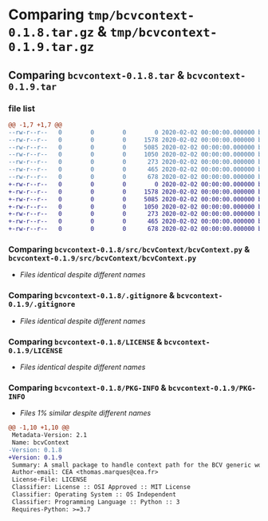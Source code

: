 # Comparing `tmp/bcvcontext-0.1.8.tar.gz` & `tmp/bcvcontext-0.1.9.tar.gz`

## Comparing `bcvcontext-0.1.8.tar` & `bcvcontext-0.1.9.tar`

### file list

```diff
@@ -1,7 +1,7 @@
--rw-r--r--   0        0        0        0 2020-02-02 00:00:00.000000 bcvcontext-0.1.8/src/bcvContext/__init__.py
--rw-r--r--   0        0        0     1578 2020-02-02 00:00:00.000000 bcvcontext-0.1.8/src/bcvContext/bcvContext.py
--rw-r--r--   0        0        0     5085 2020-02-02 00:00:00.000000 bcvcontext-0.1.8/.gitignore
--rw-r--r--   0        0        0     1050 2020-02-02 00:00:00.000000 bcvcontext-0.1.8/LICENSE
--rw-r--r--   0        0        0      273 2020-02-02 00:00:00.000000 bcvcontext-0.1.8/README.md
--rw-r--r--   0        0        0      465 2020-02-02 00:00:00.000000 bcvcontext-0.1.8/pyproject.toml
--rw-r--r--   0        0        0      678 2020-02-02 00:00:00.000000 bcvcontext-0.1.8/PKG-INFO
+-rw-r--r--   0        0        0        0 2020-02-02 00:00:00.000000 bcvcontext-0.1.9/src/bcvContext/__init__.py
+-rw-r--r--   0        0        0     1578 2020-02-02 00:00:00.000000 bcvcontext-0.1.9/src/bcvContext/bcvContext.py
+-rw-r--r--   0        0        0     5085 2020-02-02 00:00:00.000000 bcvcontext-0.1.9/.gitignore
+-rw-r--r--   0        0        0     1050 2020-02-02 00:00:00.000000 bcvcontext-0.1.9/LICENSE
+-rw-r--r--   0        0        0      273 2020-02-02 00:00:00.000000 bcvcontext-0.1.9/README.md
+-rw-r--r--   0        0        0      465 2020-02-02 00:00:00.000000 bcvcontext-0.1.9/pyproject.toml
+-rw-r--r--   0        0        0      678 2020-02-02 00:00:00.000000 bcvcontext-0.1.9/PKG-INFO
```

### Comparing `bcvcontext-0.1.8/src/bcvContext/bcvContext.py` & `bcvcontext-0.1.9/src/bcvContext/bcvContext.py`

 * *Files identical despite different names*

### Comparing `bcvcontext-0.1.8/.gitignore` & `bcvcontext-0.1.9/.gitignore`

 * *Files identical despite different names*

### Comparing `bcvcontext-0.1.8/LICENSE` & `bcvcontext-0.1.9/LICENSE`

 * *Files identical despite different names*

### Comparing `bcvcontext-0.1.8/PKG-INFO` & `bcvcontext-0.1.9/PKG-INFO`

 * *Files 1% similar despite different names*

```diff
@@ -1,10 +1,10 @@
 Metadata-Version: 2.1
 Name: bcvContext
-Version: 0.1.8
+Version: 0.1.9
 Summary: A small package to handle context path for the BCV generic workflow
 Author-email: CEA <thomas.marques@cea.fr>
 License-File: LICENSE
 Classifier: License :: OSI Approved :: MIT License
 Classifier: Operating System :: OS Independent
 Classifier: Programming Language :: Python :: 3
 Requires-Python: >=3.7
```

